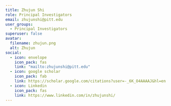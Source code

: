 ```yaml
---
title: Zhujun Shi
role: Principal Investigators
email: zhujunshi@pitt.edu
user_groups:
  - Principal Investigators
superuser: false
avatar:
  filename: zhujun.png
  alt: Zhujun
social:
  - icon: envelope
    icon_pack: fas
    link: "mailto:zhujunshi@pitt.edu"
  - icon: google scholar
    icon_pack: fab
    link: https://scholar.google.com/citations?user=-_6K_O4AAAAJ&hl=en
  - icon: Linkedin
    icon_pack: fas
    link: https://www.linkedin.com/in/zhujunshi/ 
---
```

